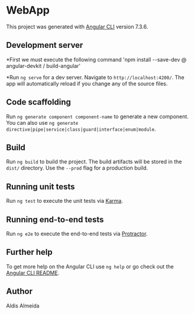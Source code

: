 # WebApp

This project was generated with [Angular CLI](https://github.com/angular/angular-cli) version 7.3.6.

## Development server
*First we must execute the following command
 'npm install --save-dev @ angular-devkit / build-angular'
 
*Run `ng serve` for a dev server. Navigate to `http://localhost:4200/`. The app will automatically reload if you change  any of the source files.

## Code scaffolding

Run `ng generate component component-name` to generate a new component. You can also use `ng generate directive|pipe|service|class|guard|interface|enum|module`.

## Build

Run `ng build` to build the project. The build artifacts will be stored in the `dist/` directory. Use the `--prod` flag for a production build.

## Running unit tests

Run `ng test` to execute the unit tests via [Karma](https://karma-runner.github.io).

## Running end-to-end tests

Run `ng e2e` to execute the end-to-end tests via [Protractor](http://www.protractortest.org/).

## Further help

To get more help on the Angular CLI use `ng help` or go check out the [Angular CLI README](https://github.com/angular/angular-cli/blob/master/README.md).

## Author
Aldis Almeida
